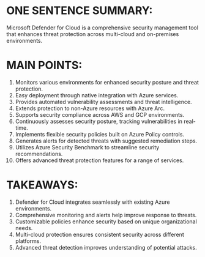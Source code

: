 # ONE SENTENCE SUMMARY:
Microsoft Defender for Cloud is a comprehensive security management tool that enhances threat protection across multi-cloud and on-premises environments.

# MAIN POINTS:
1. Monitors various environments for enhanced security posture and threat protection.
2. Easy deployment through native integration with Azure services.
3. Provides automated vulnerability assessments and threat intelligence.
4. Extends protection to non-Azure resources with Azure Arc.
5. Supports security compliance across AWS and GCP environments.
6. Continuously assesses security posture, tracking vulnerabilities in real-time.
7. Implements flexible security policies built on Azure Policy controls.
8. Generates alerts for detected threats with suggested remediation steps.
9. Utilizes Azure Security Benchmark to streamline security recommendations.
10. Offers advanced threat protection features for a range of services.

# TAKEAWAYS:
1. Defender for Cloud integrates seamlessly with existing Azure environments.
2. Comprehensive monitoring and alerts help improve response to threats.
3. Customizable policies enhance security based on unique organizational needs.
4. Multi-cloud protection ensures consistent security across different platforms.
5. Advanced threat detection improves understanding of potential attacks.